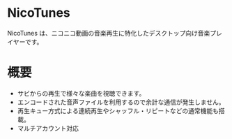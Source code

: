 # NicoTunes
NicoTunes は、ニコニコ動画の音楽再生に特化したデスクトップ向け音楽プレイヤーです。

# 概要
- サビからの再生で様々な楽曲を視聴できます。
- エンコードされた音声ファイルを利用するので余計な通信が発生しません。
- 再生キュー方式による連続再生やシャッフル・リピートなどの通常機能も搭載。
- マルチアカウント対応
